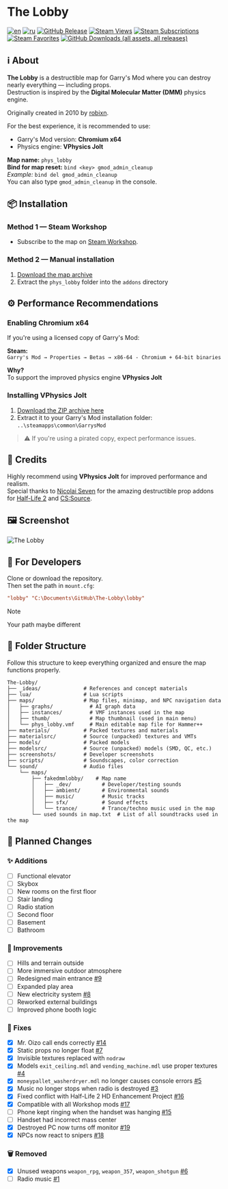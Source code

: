
# The Lobby

[![en][lang_en]](README.md)
[![ru][lang_ru]](README-RU.md)
[![GitHub Release][version_map]][latest_release]
[![Steam Views][steamviews]][steam_workshop]
[![Steam Subscriptions][steamsub]][steam_workshop]
[![Steam Favorites][steamfav]][steam_workshop]
[![GitHub Downloads (all assets, all releases)][downloads]][all_releases]

## ℹ️ About

**The Lobby** is a destructible map for Garry's Mod where you can destroy nearly everything — including props.  
Destruction is inspired by the **Digital Molecular Matter (DMM)** physics engine.

Originally created in 2010 by [robixn][robixn_showcase_physlobby].

For the best experience, it is recommended to use:
- Garry's Mod version: **Chromium x64**
- Physics engine: **VPhysics Jolt**

**Map name:** `phys_lobby`  
**Bind for map reset:** `bind <key> gmod_admin_cleanup`  
*Example:* `bind del gmod_admin_cleanup`  
You can also type `gmod_admin_cleanup` in the console.

## 📦 Installation

### Method 1 — Steam Workshop

- Subscribe to the map on [Steam Workshop][steam_workshop].

### Method 2 — Manual installation

1. [Download the map archive][download_latest_map]
2. Extract the `phys_lobby` folder into the `addons` directory

## ⚙️ Performance Recommendations

### Enabling Chromium x64

If you're using a licensed copy of Garry's Mod:

**Steam:**  
`Garry's Mod → Properties → Betas → x86-64 - Chromium + 64-bit binaries`

**Why?**  
To support the improved physics engine **VPhysics Jolt**

### Installing VPhysics Jolt

1. [Download the ZIP archive here][vphysics_gmod_build]
2. Extract it to your Garry's Mod installation folder:  
   `..\steamapps\common\GarrysMod`

> ⚠️ If you're using a pirated copy, expect performance issues.

## 🙏 Credits

Highly recommend using **VPhysics Jolt** for improved performance and realism.  
Special thanks to [Nicolai Seven][author_nicolai] for the amazing destructible prop addons for [Half-Life 2][author_nicolai_hl2] and [CS:Source][author_nicolai_css].

## 🖼️ Screenshot

![The Lobby][phys_lobby_compare]

## 🔧 For Developers

Clone or download the repository.  
Then set the path in `mount.cfg`:

```cfg
"lobby" "C:\Documents\GitHub\The-Lobby\lobby"
```
> [!NOTE]
> Your path maybe different

## 📂 Folder Structure

Follow this structure to keep everything organized and ensure the map functions properly.

```
The-Lobby/
├── _ideas/              # References and concept materials
├── lua/                 # Lua scripts
├── maps/                # Map files, minimap, and NPC navigation data
│   ├── graphs/            # AI graph data
│   ├── instances/         # VMF instances used in the map
│   ├── thumb/             # Map thumbnail (used in main menu)
│   └── phys_lobby.vmf     # Main editable map file for Hammer++
├── materials/           # Packed textures and materials
├── materialsrc/         # Source (unpacked) textures and VMTs
├── models/              # Packed models
├── modelsrc/            # Source (unpacked) models (SMD, QC, etc.)
├── screenshots/         # Developer screenshots
├── scripts/             # Soundscapes, color correction
└── sound/               # Audio files
    └── maps/
        ├── fakedmmlobby/    # Map name
        │   ├── _dev/          # Developer/testing sounds
        │   ├── ambient/       # Environmental sounds
        │   ├── music/         # Music tracks
        │   ├── sfx/           # Sound effects
        │   └── trance/        # Trance/techno music used in the map
        └── used sounds in map.txt  # List of all soundtracks used in the map
```

## 📝 Planned Changes

### ✨ Additions

- [ ] Functional elevator  
- [ ] Skybox  
- [ ] New rooms on the first floor  
- [ ] Stair landing  
- [ ] Radio station  
- [ ] Second floor  
- [ ] Basement  
- [ ] Bathroom  

### 🔧 Improvements

- [ ] Hills and terrain outside  
- [ ] More immersive outdoor atmosphere  
- [ ] Redesigned main entrance [#9]  
- [ ] Expanded play area  
- [ ] New electricity system [#8]  
- [ ] Reworked external buildings  
- [ ] Improved phone booth logic  

### 🐛 Fixes

- [x] Mr. Oizo call ends correctly [#14]  
- [x] Static props no longer float [#7]  
- [x] Invisible textures replaced with `nodraw`  
- [x] Models `exit_ceiling.mdl` and `vending_machine.mdl` use proper textures [#4]  
- [x] `moneypallet_washerdryer.mdl` no longer causes console errors [#5]  
- [x] Music no longer stops when radio is destroyed [#3]  
- [x] Fixed conflict with Half-Life 2 HD Enhancement Project [#16]  
- [x] Compatible with all Workshop mods [#17]  
- [ ] Phone kept ringing when the handset was hanging [#15]  
- [ ] Handset had incorrect mass center  
- [x] Destroyed PC now turns off monitor [#19]  
- [x] NPCs now react to snipers [#18]  

### 🗑️ Removed

- [x] Unused weapons `weapon_rpg`, `weapon_357`, `weapon_shotgun` [#6]  
- [ ] Radio music [#1]  

<!-- shields.io -->
[lang_en]: https://img.shields.io/badge/lang-English%20%F0%9F%87%AC%F0%9F%87%A7-white
[lang_ru]: https://img.shields.io/badge/%D1%8F%D0%B7%D1%8B%D0%BA-%D0%A0%D1%83%D1%81%D1%81%D0%BA%D0%B8%D0%B9%20%F0%9F%87%B7%F0%9F%87%BA-white
[latest_release]: https://github.com/boxden/The-Lobby/releases/tag/v1.0.1
[all_releases]: https://github.com/boxden/The-Lobby/releases
[version_map]: https://img.shields.io/github/v/release/boxden/The-Lobby
[steamviews]: https://img.shields.io/steam/views/2886996246
[steamsub]: https://img.shields.io/steam/subscriptions/2886996246
[steamfav]: https://img.shields.io/steam/favorites/2886996246
[downloads]: https://img.shields.io/github/downloads/boxden/The-Lobby/total

<!-- Links -->
[robixn_showcase_physlobby]: https://www.youtube.com/watch?v=N7MYttLnHpA
[steam_workshop]: https://steamcommunity.com/sharedfiles/filedetails/?id=2886996246
[phys_lobby_compare]: https://all-mods.ru/wp-content/uploads/2022/11/phys_lobby.gif
[vphysics_gmod_build]: https://github.com/misyltoad/VPhysics-Jolt/releases/download/0.20/vphysics_jolt_0.20_gmod_win64.zip
[download_latest_map]: https://github.com/boxden/The-Lobby/releases/download/v1.0.1/the_lobby_2886996246.7z
[author_nicolai]: https://steamcommunity.com/id/nicolai_seven
[author_nicolai_hl2]: https://steamcommunity.com/sharedfiles/filedetails/?id=767948098
[author_nicolai_css]: https://steamcommunity.com/sharedfiles/filedetails/?id=2701419409

<!-- Issues -->
[#1]: https://github.com/boxden/The-Lobby/issues/1
[#3]: https://github.com/boxden/The-Lobby/issues/3
[#4]: https://github.com/boxden/The-Lobby/issues/4
[#5]: https://github.com/boxden/The-Lobby/issues/5
[#6]: https://github.com/boxden/The-Lobby/issues/6
[#7]: https://github.com/boxden/The-Lobby/issues/7
[#8]: https://github.com/boxden/The-Lobby/issues/8
[#9]: https://github.com/boxden/The-Lobby/issues/9
[#14]: https://github.com/boxden/The-Lobby/issues/14
[#15]: https://github.com/boxden/The-Lobby/issues/15
[#16]: https://github.com/boxden/The-Lobby/issues/16
[#17]: https://github.com/boxden/The-Lobby/issues/17
[#18]: https://github.com/boxden/The-Lobby/issues/18
[#19]: https://github.com/boxden/The-Lobby/issues/19
